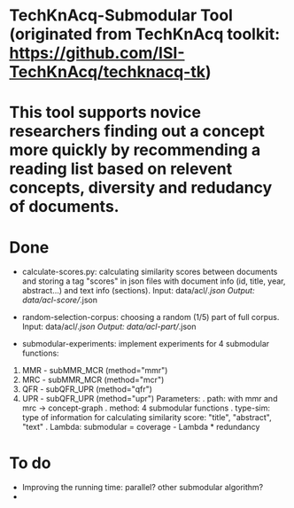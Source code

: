 # TechKnAcq-Submodular Tool (originated from TechKnAcq toolkit: https://github.com/ISI-TechKnAcq/techknacq-tk) 

# This tool supports novice researchers finding out a concept more quickly by recommending a reading list based on relevent concepts, diversity and redudancy of documents.

# Done
- calculate-scores.py: calculating similarity scores between documents and storing a tag "scores" in json files with document info (id, title, year, abstract...) and text info (sections).
Input: data/acl/*.json
Output: data/acl-score/*.json

- random-selection-corpus: choosing a random (1/5) part of full corpus.
Input: data/acl/*.json
Output: data/acl-part/*.json

- submodular-experiments: implement experiments for 4 submodular functions:
1. MMR - subMMR_MCR (method="mmr")
2. MRC - subMMR_MCR (method="mcr")
3. QFR - subQFR_UPR (method="qfr")
4. UPR - subQFR_UPR (method="upr")
Parameters:
. path: with mmr and mrc -> concept-graph
. method: 4 submodular functions
. type-sim: type of information for calculating similarity score: "title", "abstract", "text"
. Lambda: submodular = coverage - Lambda * redundancy

# To do
- Improving the running time: parallel? other submodular algorithm?
- 

